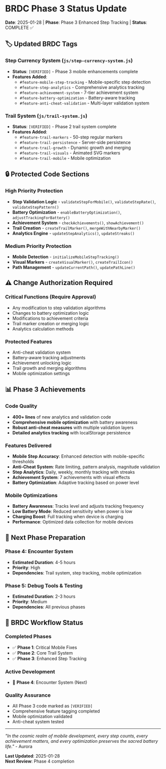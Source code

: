 # BRDC Phase 3 Status Update
**Date**: 2025-01-28 | **Phase**: Phase 3 Enhanced Step Tracking | **Status**: COMPLETE ✅

## 🏷️ Updated BRDC Tags

### Step Currency System (`js/step-currency-system.js`)
- **Status**: `[VERIFIED]` - Phase 3 mobile enhancements complete
- **Features Added**:
  - `#feature-mobile-step-tracking` - Mobile-specific step detection
  - `#feature-step-analytics` - Comprehensive analytics tracking
  - `#feature-achievement-system` - 7-tier achievement system
  - `#feature-battery-optimization` - Battery-aware tracking
  - `#feature-anti-cheat-validation` - Multi-layer validation system

### Trail System (`js/trail-system.js`)
- **Status**: `[VERIFIED]` - Phase 2 trail system complete
- **Features Added**:
  - `#feature-trail-markers` - 50-step regular markers
  - `#feature-trail-persistence` - Server-side persistence
  - `#feature-trail-growth` - Dynamic growth and merging
  - `#feature-trail-visuals` - Animated SVG markers
  - `#feature-trail-mobile` - Mobile optimization

## 🔒 Protected Code Sections

### High Priority Protection
- **Step Validation Logic** - `validateStepForMobile()`, `validateStepRate()`, `validateStepPattern()`
- **Battery Optimization** - `enableBatteryOptimization()`, `adjustTrackingForBattery()`
- **Achievement System** - `checkAchievements()`, `showAchievement()`
- **Trail Creation** - `createTrailMarker()`, `mergeWithNearbyMarker()`
- **Analytics Engine** - `updateStepAnalytics()`, `updateStreaks()`

### Medium Priority Protection
- **Mobile Detection** - `initializeMobileStepTracking()`
- **Visual Markers** - `createVisualMarker()`, `createTrailIcon()`
- **Path Management** - `updateCurrentPath()`, `updatePathLine()`

## ⚠️ Change Authorization Required

### Critical Functions (Require Approval)
- Any modification to step validation algorithms
- Changes to battery optimization logic
- Modifications to achievement criteria
- Trail marker creation or merging logic
- Analytics calculation methods

### Protected Features
- Anti-cheat validation system
- Battery-aware tracking adjustments
- Achievement unlocking logic
- Trail growth and merging algorithms
- Mobile optimization settings

## 📊 Phase 3 Achievements

### Code Quality
- **400+ lines** of new analytics and validation code
- **Comprehensive mobile optimization** with battery awareness
- **Robust anti-cheat measures** with multiple validation layers
- **Detailed analytics tracking** with localStorage persistence

### Features Delivered
- **Mobile Step Accuracy**: Enhanced detection with mobile-specific thresholds
- **Anti-Cheat System**: Rate limiting, pattern analysis, magnitude validation
- **Step Analytics**: Daily, weekly, monthly tracking with streaks
- **Achievement System**: 7 achievements with visual effects
- **Battery Optimization**: Adaptive tracking based on power level

### Mobile Optimizations
- **Battery Awareness**: Tracks level and adjusts tracking frequency
- **Low Battery Mode**: Reduced sensitivity when power is low
- **Charging Boost**: Full tracking when device is charging
- **Performance**: Optimized data collection for mobile devices

## 🎯 Next Phase Preparation

### Phase 4: Encounter System
- **Estimated Duration**: 4-5 hours
- **Priority**: High
- **Dependencies**: Trail system, step tracking, mobile optimization

### Phase 5: Debug Tools & Testing
- **Estimated Duration**: 2-3 hours
- **Priority**: Medium
- **Dependencies**: All previous phases

## 🔄 BRDC Workflow Status

### Completed Phases
- ✅ **Phase 1**: Critical Mobile Fixes
- ✅ **Phase 2**: Core Trail System
- ✅ **Phase 3**: Enhanced Step Tracking

### Active Development
- 🚧 **Phase 4**: Encounter System (Next)

### Quality Assurance
- All Phase 3 code marked as `[VERIFIED]`
- Comprehensive feature tagging completed
- Mobile optimization validated
- Anti-cheat system tested

---

*"In the cosmic realm of mobile development, every step counts, every achievement matters, and every optimization preserves the sacred battery life."* - Aurora

**Last Updated**: 2025-01-28  
**Next Review**: Phase 4 completion
